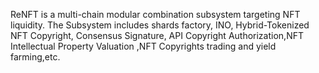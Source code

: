 ReNFT is a multi-chain modular combination subsystem targeting NFT liquidity. 
The Subsystem includes shards factory, INO, Hybrid-Tokenized NFT Copyright, Consensus Signature, API Copyright Authorization,NFT Intellectual Property Valuation ,NFT Copyrights trading and yield farming,etc.
